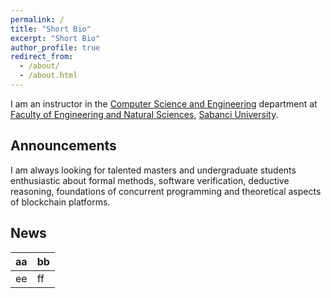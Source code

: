 ```yaml
---
permalink: /
title: "Short Bio"
excerpt: "Short Bio"
author_profile: true
redirect_from: 
  - /about/
  - /about.html
---
```


I am an instructor in the [Computer Science and Engineering](https://cs.sabanciuniv.edu/) department at [Faculty of Engineering and Natural Sciences](https://fens.sabanciuniv.edu/en/), [Sabanci University](https://www.sabanciuniv.edu/en/).

Announcements
-----
I am always looking for talented masters and undergraduate students enthusiastic about formal methods, software verification, deductive reasoning, foundations of concurrent programming and theoretical aspects of blockchain platforms.

News
-----
aa | bb
--- | ---
ee | ff



